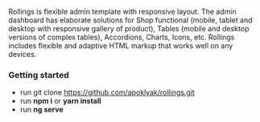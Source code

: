 Rollings is flexible admin template with responsive layout. The admin dashboard has elaborate solutions for Shop functional (mobile, tablet and desktop with responsive gallery of product), Tables (mobile and desktop versions of complex tables), Accordions, Charts, Icons, etc. 
Rollings includes flexible and adaptive HTML markup that works well on any devices. 

### Getting started ###
* run git clone https://github.com/apoklyak/rollings.git
* run **npm i** or **yarn install**
* run **ng serve**
